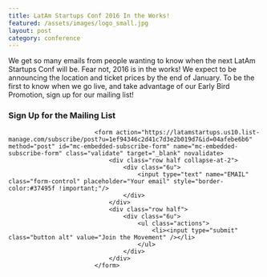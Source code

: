 ```yaml
---
title: LatAm Startups Conf 2016 In the Works!
featured: /assets/images/logo_small.jpg
layout: post
category: conference
---
```


<p>
We get so many emails from people wanting to know when the next LatAm Startups Conf will be. Fear not, 2016 is in the works! We expect to be announcing the location and ticket prices by the end of January. To be the first to know when we go live, and take advantage of our Early Bird Promotion, sign up for our mailing list!
</p>
<!--more-->
<p>
							<h3 id="join-the-movement">Sign Up for the Mailing List</h3>

							<form action="https://latamstartups.us10.list-manage.com/subscribe/post?u=1ef94346c2d41c7d3e2b019d7&id=04afebe6b6" method="post" id="mc-embedded-subscribe-form" name="mc-embedded-subscribe-form" class="validate" target="_blank" novalidate>
								<div class="row half collapse-at-2">
									<div class="6u">
									    <input type="text" name="EMAIL" class="form-control" placeholder="Your email" style="border-color:#37495f !important;"/>
									</div>
								</div>
								<div class="row half">
									<div class="6u">
										<ul class="actions">
											<li><input type="submit" class="button alt" value="Join the Movement" /></li>
										</ul>
									</div>
								</div>
							</form>
</p>
